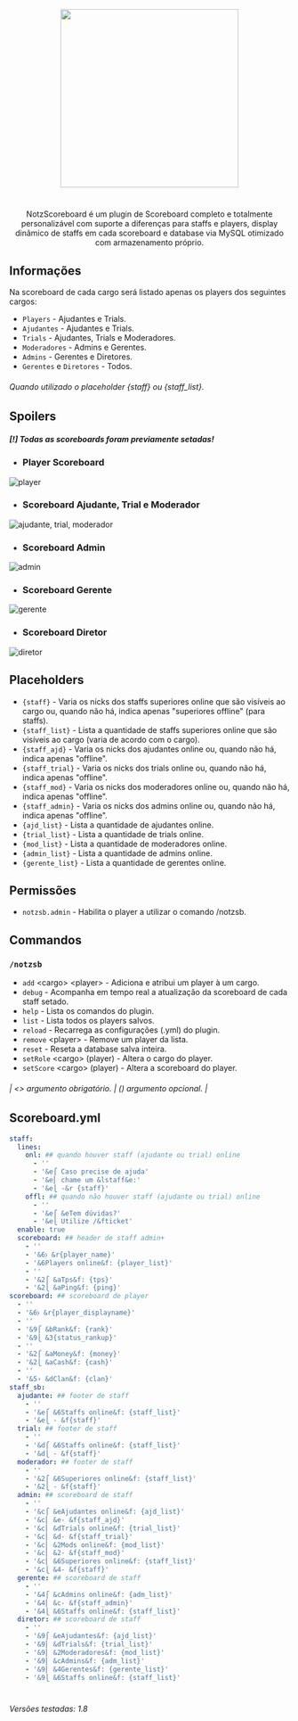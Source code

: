 <div align="center">
<img src="https://github.com/KaatoDev/NotzScoreboard/assets/107152563/e42230a1-3d52-4717-b592-23ab428467b7" alt="" height="320" >


#
NotzScoreboard é um plugin de Scoreboard completo e totalmente personalizável com suporte a diferenças para staffs e players, display dinâmico de staffs em cada scoreboard e database via MySQL otimizado com armazenamento próprio.

</div>

## Informações
Na scoreboard de cada cargo será listado apenas os players dos seguintes cargos:
 - `Players` - Ajudantes e Trials.
 - `Ajudantes` - Ajudantes e Trials.
 - `Trials` - Ajudantes, Trials e Moderadores.
 - `Moderadores` - Admins e Gerentes.
 - `Admins` - Gerentes e Diretores.
 - `Gerentes` e `Diretores` - Todos.
###### Quando utilizado o placeholder {staff} ou {staff_list}.

## Spoilers

##### [!] Todas as scoreboards foram previamente setadas!
- ### Player Scoreboard
![player](https://github.com/KaatoDev/NotzScoreboard/assets/107152563/d03d92ae-b67a-4e67-a01d-30d6fc5d26c1)

- ### Scoreboard Ajudante, Trial e Moderador
![ajudante, trial, moderador](https://github.com/KaatoDev/NotzScoreboard/assets/107152563/3fb96600-77d5-4088-956d-cd542c1ca71a)

- ### Scoreboard Admin
![admin](https://github.com/KaatoDev/NotzScoreboard/assets/107152563/287a59f9-08d1-44e0-b1eb-13d9b48f763c)

- ### Scoreboard Gerente
![gerente](https://github.com/KaatoDev/NotzScoreboard/assets/107152563/2978311c-49fb-4a6b-9b44-87a30f874ad8)

- ### Scoreboard Diretor
![diretor](https://github.com/KaatoDev/NotzScoreboard/assets/107152563/888281ec-2201-4122-96b5-d830f5fc1940)

## Placeholders
 - `{staff}` - Varia os nicks dos staffs superiores online que são visíveis ao cargo ou, quando não há, indica apenas "superiores offline" (para staffs).
 - `{staff_list}` - Lista a quantidade de staffs superiores online que são visíveis ao cargo (varia de acordo com o cargo).
 - `{staff_ajd}` - Varia os nicks dos ajudantes online ou, quando não há, indica apenas "offline".
 - `{staff_trial}` - Varia os nicks dos trials online ou, quando não há, indica apenas "offline".
 - `{staff_mod}` - Varia os nicks dos moderadores online ou, quando não há, indica apenas "offline".
 - `{staff_admin}` - Varia os nicks dos admins online ou, quando não há, indica apenas "offline".
 - `{ajd_list}` - Lista a quantidade de ajudantes online.
 - `{trial_list}` - Lista a quantidade de trials online.
 - `{mod_list}` - Lista a quantidade de moderadores online.
 - `{admin_list}` - Lista a quantidade de admins online.
 - `{gerente_list}` - Lista a quantidade de gerentes online.

## Permissões

- `notzsb.admin` - Habilita o player a utilizar o comando /notzsb.

## Commandos
### `/notzsb`
 - `add` \<cargo> \<player> - Adiciona e atribui um player à um cargo.
 - `debug` - Acompanha em tempo real a atualização da scoreboard de cada staff setado.
 - `help` - Lista os comandos do plugin.
 - `list` - Lista todos os players salvos.
 - `reload` - Recarrega as configurações (.yml) do plugin.
 - `remove` \<player> - Remove um player da lista.
 - `reset` - Reseta a database salva inteira.
 - `setRole` \<cargo> (player) - Altera o cargo do player.
 - `setScore` \<cargo> (player) - Altera a scoreboard do player.

 ###### | <> argumento obrigatório. | () argumento opcional. |
 
## Scoreboard.yml
```yml
staff:
  lines:
    onl: ## quando houver staff (ajudante ou trial) online
      - ''
      - '&e⎧ Caso precise de ajuda'
      - '&e⎜ chame um &lstaff&e:'
      - '&e⎩ -&r {staff}'
    offl: ## quando não houver staff (ajudante ou trial) online
      - ''
      - '&e⎧ &eTem dúvidas?'
      - '&e⎩ Utilize /&fticket'
  enable: true
  scoreboard: ## header de staff admin+
    - ''
    - '&6⧽ &r{player_name}'
    - '&6Players online&f: {player_list}'
    - ''
    - '&2⎧ &aTps&f: {tps}'
    - '&2⎩ &aPing&f: {ping}'
scoreboard: ## scoreboard de player
  - ''
  - '&6⧽ &r{player_displayname}'
  - ''
  - '&9⎧ &bRank&f: {rank}'
  - '&9⎩ &3{status_rankup}'
  - ''
  - '&2⎧ &aMoney&f: {money}'
  - '&2⎩ &aCash&f: {cash}'
  - ''
  - '&5› &dClan&f: {clan}'
staff_sb:
  ajudante: ## footer de staff
    - ''
    - '&e⎧ &6Staffs online&f: {staff_list}'
    - '&e⎩ - &f{staff}'
  trial: ## footer de staff
    - ''
    - '&d⎧ &6Staffs online&f: {staff_list}'
    - '&d⎩ - &f{staff}'
  moderador: ## footer de staff
    - ''
    - '&2⎧ &6Superiores online&f: {staff_list}'
    - '&2⎩ - &f{staff}'
  admin: ## scoreboard de staff
    - ''
    - '&c⎧ &eAjudantes online&f: {ajd_list}'
    - '&c⎜ &e- &f{staff_ajd}'
    - '&c⎜ &dTrials online&f: {trial_list}'
    - '&c⎜ &d- &f{staff_trial}'
    - '&c⎜ &2Mods online&f: {mod_list}'
    - '&c⎜ &2- &f{staff_mod}'
    - '&c⎜ &6Superiores online&f: {staff_list}'
    - '&c⎩ &4- &f{staff}'
  gerente: ## scoreboard de staff
    - ''
    - '&4⎧ &cAdmins online&f: {adm_list}'
    - '&4⎜ &c- &f{staff_admin}'
    - '&4⎩ &6Staffs online&f: {staff_list}'
  diretor: ## scoreboard de staff
    - ''
    - '&9⎧ &eAjudantes&f: {ajd_list}'
    - '&9⎜ &dTrials&f: {trial_list}'
    - '&9⎜ &2Moderadores&f: {mod_list}'
    - '&9⎜ &cAdmins&f: {adm_list}'
    - '&9⎜ &4Gerentes&f: {gerente_list}'
    - '&9⎩ &6Staffs online&f: {staff_list}'
```

#
###### Versões testadas: 1.8
